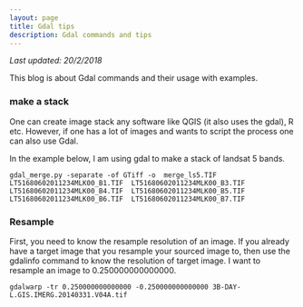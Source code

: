 ```yaml
---
layout: page
title: Gdal tips
description: Gdal commands and tips
---
```

*Last updated: 20/2/2018*

This blog is about Gdal commands and their usage with examples.

### make a stack
One can create image stack any software like QGIS (it also uses the gdal), R etc. However, if one has a lot of images and wants to script the process one can also use Gdal.


In the example below, I am using gdal to make a stack of landsat 5 bands.

```
gdal_merge.py -separate -of GTiff -o  merge_ls5.TIF LT51680602011234MLK00_B1.TIF  LT51680602011234MLK00_B3.TIF  LT51680602011234MLK00_B4.TIF  LT51680602011234MLK00_B5.TIF  LT51680602011234MLK00_B6.TIF  LT51680602011234MLK00_B7.TIF
```


### Resample

First, you need to know the resample resolution of an image. If you already have a target image that you resample your sourced image to, then use the gdalinfo command to know the resolution of target image. I want to resample an image to 0.250000000000000.

```
gdalwarp -tr 0.250000000000000 -0.250000000000000 3B-DAY-L.GIS.IMERG.20140331.V04A.tif

```
